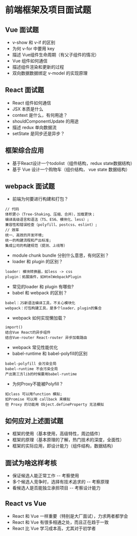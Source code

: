 # 前端框架及项目面试题

## Vue 面试题
- v-show 和 v-if 的区别
- 为何 v-for 中要用 key
- 描述 Vue组件生命周期（有父子组件的情况）
- Vue 组件如何通信
- 描述组件渲染和更新的过程
- 双向数据数据绑定 v-model 的实现原理

## React 面试题
- React 组件如何通信
- JSX 本质是什么
- context 是什么，有何用途？
- shouldComponentUpdate 的用途
- 描述 redux 单向数据流
- setState 是同步还是异步？

## 框架综合应用
- 基于React设计一个todolist（组件结构，redux state数据结构）
- 基于 Vue 设计一个购物车（组价结构， vue state 数据结构）

## webpack 面试题
- 前端为何要进行构建和打包？
```
// 代码
体积更小（Tree-Shaking、压缩、合并），加载更快；
编译高级语言和语法（TS、ES6、模块化、less）;
兼容性和错误检查（polyfill、postcss、eslint）;
// 效率
统一、高效的开发环境;
统一的构建流程和产出标准;
集成公司的构建规范（提测、上线等）
```

- module chunk bundle 分别什么意思，有何区别？
- loader 和 plugin 的区别？
```
loader: 模块转换器，如less -> css
plugin：拓展插件，如HtmlWebpackPlugin
```

- 常见的loader 和 plugin 有哪些?
- babel 和 webpack 的区别？
```
babel：JS新语法编译工具，不关心模块化
webpack：打包构建工具，是多个loader、plugin的集合
```

- webpack 如何实现懒加载？
```
import()
结合Vue React的异步组件
结合Vue-router React-router 异步加载路由
```
- webpack 常见性能优化
- babel-runtime 和 babel-polyfill的区别
```
babel-polyfill 会污染全局
babel-runtime 不会污染全局
产出第三方lib的时候要用babel-runtime
```

- 为何Proxy不能被Polyfill？
```
如class 可以用function 模拟;
如Promise 可以用 callback 来模拟
但 Proxy 的功能用 Object.defineProperty 无法模拟
```

## 如何应对上述面试题
- 框架的使用（基本使用，高级特性，周边插件）
- 框架的原理（基本原理的了解，热门技术的深度，全面性）
- 框架的实际应用，即设计能力（组件结构，数据结构）

## 面试为啥这样考核
- 保证候选人能正常工作 -- 考察使用
- 多个候选人竞争时，选择有技术追求的 -- 考察原理
- 看候选人是否能独立承担项目 -- 考察设计能力

## React vs Vue
- React 和 Vue 一样重要（特别是大厂面试），力求两者都学会
- React 和 Vue 有很多相通之处，而且正在趋于一致
- React 比 Vue 学习成本高，尤其对于初学者



